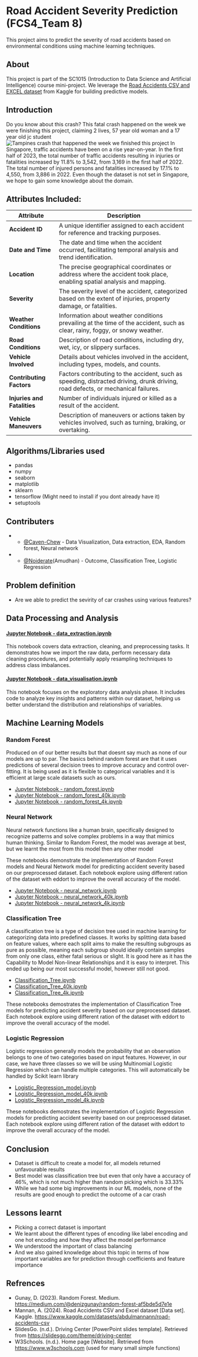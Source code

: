 # Road Accident Severity Prediction (FCS4_Team 8)

This project aims to predict the severity of road accidents based on environmental conditions using machine learning techniques.


## About
This project is part of the SC1015 (Introduction to Data Science and Artificial Intelligence) course mini-project. We leverage the [Road Accidents CSV and EXCEL dataset](https://www.kaggle.com/datasets/abdulmannann/road-accidents-csv) from Kaggle for building predictive models.
## Introduction
Do you know about this crash? This fatal crash happened on the week we were finishing this project, claiming 2 lives, 57 year old woman and a 17 year old jc student
![Tampines crash that happened the week we finished this project](https://static1.straitstimes.com.sg/s3fs-public/styles/large30x20/public/articles/2024/04/22/yutampinesaccidentcoll2204.jpg?VersionId=GGwjA_2XTIbaP76m2Y6Hdoi1ImTQw2dx)
In Singapore, traffic accidents have been on a rise year-on-year. In the first half of 2023, the total number of traffic accidents resulting in injuries or fatalities increased by 11.8% to 3,542, from 3,169 in the first half of 2022. The total number of injured persons and fatalities increased by 17.1% to 4,550, from 3,886 in 2022. Even though the dataset is not set in Singapore, we hope to gain some knowledge about the domain.

## Attributes Included:

| Attribute             | Description                                                                                      |
|-----------------------|--------------------------------------------------------------------------------------------------|
| **Accident ID**       | A unique identifier assigned to each accident for reference and tracking purposes.               |
| **Date and Time**     | The date and time when the accident occurred, facilitating temporal analysis and trend identification. |
| **Location**          | The precise geographical coordinates or address where the accident took place, enabling spatial analysis and mapping. |
| **Severity**          | The severity level of the accident, categorized based on the extent of injuries, property damage, or fatalities. |
| **Weather Conditions**| Information about weather conditions prevailing at the time of the accident, such as clear, rainy, foggy, or snowy weather. |
| **Road Conditions**   | Description of road conditions, including dry, wet, icy, or slippery surfaces.                    |
| **Vehicle Involved**  | Details about vehicles involved in the accident, including types, models, and counts.             |
| **Contributing Factors** | Factors contributing to the accident, such as speeding, distracted driving, drunk driving, road defects, or mechanical failures. |
| **Injuries and Fatalities** | Number of individuals injured or killed as a result of the accident.                           |
| **Vehicle Maneuvers** | Description of maneuvers or actions taken by vehicles involved, such as turning, braking, or overtaking. |


## Algorithms/Libraries used
- pandas
- numpy
- seaborn
- matplotlib
- sklearn
- tensorflow (Might need to install if you dont already have it)
- setuptools

## Contributers
- * [@Caven-Chew](https://github.com/Caven-Chew) - Data Visualization, Data extraction, EDA, Random forest, Neural network
- * [@Noiderate](https://github.com/Noiderate)(Amudhan) - Outcome, Classification Tree, Logistic Regression
## Problem definition
- Are we able to predict the sevirity of car crashes using various features?
<!-- (FCS4_Team 8 Folder) -->
## Data Processing and Analysis

#### [Jupyter Notebook - data_extraction.ipynb](https://github.com/Caven-Chew/SC1015-MINI_PROJECT/blob/main/FCS4_TEAM8/data_extraction.ipynb)
This notebook covers data extraction, cleaning, and preprocessing tasks. It demonstrates how we import the raw data, perform necessary data cleaning procedures, and potentially apply resampling techniques to address class imbalances.

#### [Jupyter Notebook - data_visualisation.ipynb](https://github.com/Caven-Chew/SC1015-MINI_PROJECT/blob/main/FCS4_TEAM8/data_visualisation.ipynb)
This notebook focuses on the exploratory data analysis phase. It includes code to analyze key insights and patterns within our dataset, helping us better understand the distribution and relationships of variables.

## Machine Learning Models

### Random Forest 
Produced on of our better results but that doesnt say much as none of our models are up to par. The basics behind random forest are that it uses predictions of several decision trees to improve accuracy and control over-fitting. It is being used as it is flexible to categorical variables and it is efficient at large scale datasets such as ours. 

- [Jupyter Notebook - random_forest.ipynb](https://github.com/Caven-Chew/SC1015-MINI_PROJECT/blob/main/FCS4_TEAM8/random_forest.ipynb)
- [Jupyter Notebook - random_forest_40k.ipynb](https://github.com/Caven-Chew/SC1015-MINI_PROJECT/blob/main/FCS4_TEAM8/random_forest_40k.ipynb)
- [Jupyter Notebook - random_forest_4k.ipynb](https://github.com/Caven-Chew/SC1015-MINI_PROJECT/blob/main/FCS4_TEAM8/random_forest_4k.ipynb)

### Neural Network
Neural network functions like a human brain, specifically designed to recognize patterns and solve complex problems in a way that mimics human thinking. Similar to Random Forest, the model was average at best, but we learnt the most from this model then any other model


These notebooks demonstrate the implementation of Random Forest models and Neural Network model for predicting accident severity based on our preprocessed dataset. Each notebook explore using different ration of the dataset with eddort to improve the overall accuracy of the model.

- [Jupyter Notebook - neural_network.ipynb](https://github.com/Caven-Chew/SC1015-MINI_PROJECT/blob/main/FCS4_TEAM8/neural_network.ipynb)
- [Jupyter Notebook - neural_network_40k.ipynb](https://github.com/Caven-Chew/SC1015-MINI_PROJECT/blob/main/FCS4_TEAM8/neural_network_40k.ipynb)
- [Jupyter Notebook - neural_network_4k.ipynb](https://github.com/Caven-Chew/SC1015-MINI_PROJECT/blob/main/FCS4_TEAM8/neural_network_4k.ipynb)

### Classification Tree
A classification tree is a type of decision tree used in machine learning for categorizing data into predefined classes. It works by splitting data based on feature values, where each split aims to make the resulting subgroups as pure as possible, meaning each subgroup should ideally contain samples from only one class, either fatal serious or slight. It is good here as it has the Capability to Model Non-linear Relationships and it is easy to interpret. This ended up being our most successful model, however still not good.

- [Classification_Tree.ipynb](https://github.com/Caven-Chew/SC1015-MINI_PROJECT/blob/main/FCS4_TEAM8/Classification_Tree.ipynb)
- [Classification_Tree_40k.ipynb](https://github.com/Caven-Chew/SC1015-MINI_PROJECT/blob/main/FCS4_TEAM8/Classification_Tree_40k.ipynb)
- [Classification_Tree_4k.ipynb](https://github.com/Caven-Chew/SC1015-MINI_PROJECT/blob/main/FCS4_TEAM8/Classification_Tree_4k.ipynb)

These notebooks demostrates the implementation of Classification Tree models for predicting accident severity based on our preprocessed dataset. Each notebook explore using different ration of the dataset with eddort to improve the overall accuracy of the model.

### Logistic Regression
Logistic regression generally models the probability that an observation belongs to one of two categories based on input features. However, in our case, we have three classes so we will be using Multinomial Logistic Regression which can handle multiple categories. This will automatically be handled by Scikit learn library

- [Logistic_Regression_model.ipynb](https://github.com/Caven-Chew/SC1015-MINI_PROJECT/blob/main/FCS4_TEAM8/Logistic_Regression_model.ipynb)
- [Logistic_Regression_model_40k.ipynb](https://github.com/Caven-Chew/SC1015-MINI_PROJECT/blob/main/FCS4_TEAM8/Logistic_Regression_model_40k.ipynb)
- [Logistic_Regression_model_4k.ipynb](https://github.com/Caven-Chew/SC1015-MINI_PROJECT/blob/main/FCS4_TEAM8/Logistic_Regression_model_4k.ipynb)

These notebooks demostrates the implementation of Logistic Regression models for predicting accident severity based on our preprocessed dataset. Each notebook explore using different ration of the dataset with eddort to improve the overall accuracy of the model.
## Conclusion
- Dataset is difficult to create a model for, all models returned unfavourable results
- Best model was classification tree but even that only have a accuracy of 46%, which is not much higher than random picking which is 33.33%
- While we had some big improvements in our ML models, none of the results are good enough to predict the outcome of a car crash

## Lessons learnt
- Picking a correct dataset is important
- We learnt about the different types of encoding like label encoding and one hot encoding and how they affect the model performance
- We understood the important of class balancing
- And we also gained knowledge about this topic in terms of how important variables are for prediction through coefficients and feature importance 
## Refrences
- Gunay, D. (2023). Random Forest. Medium. https://medium.com/@denizgunay/random-forest-af5bde5d7e1e
- Mannan, A. (2024). Road Accidents CSV and Excel dataset [Data set]. Kaggle. https://www.kaggle.com/datasets/abdulmannann/road-accidents-csv
- SlidesGo. (n.d.). Driving Center [PowerPoint slides template]. Retrieved from https://slidesgo.com/theme/driving-center
- W3Schools. (n.d.). Home page [Website]. Retrieved from https://www.w3schools.com (used for many small simple functions)